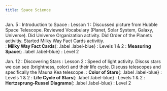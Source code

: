 ```yaml
---
title: Space Science
---
```

Jan. 5
: Introduction to Space
  : Lesson 1
: Discussed picture from Hubble Space Telescope.  Reviewed Vocabulary (Planet, Solar System, Galaxy, Universe).  Did Universe Organization activity.  Did Order of the Planets activitiy.  Started Milky Way Fact Cards activitiy.  
: **Milky Way Fact Cards**{: .label .label-blue} 
  : Levels 1 & 2
: **Measuring Space**{: .label .label-blue} 
  : Level 2

Jan. 12
: Discovering Stars
  : Lesson 2
: Speed of light activity.  Discss stars we can see (brightness, color) and their life cycle.  Discuss telescopes and specifically the Mauna Kea telescope.
: **Color of Stars**{: .label .label-blue} 
  : Levels 1 & 2
: **Life Cycle of Stars**{: .label .label-blue} 
  : Levels 1 & 2
: **Hertzsprung-Russel Diagrams**{: .label .label-blue} 
  : Level 2

